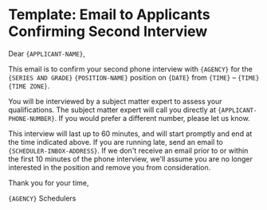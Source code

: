 # Template: Email to Applicants Confirming Second Interview

Dear `{APPLICANT-NAME}`,

This email is to confirm your second phone interview with `{AGENCY}` for the `{SERIES AND GRADE}` `{POSITION-NAME}` position on `{DATE}` from `{TIME}` – `{TIME}` `{TIME ZONE}`.

You will be interviewed by a subject matter expert to assess your qualifications. The subject matter expert will call you directly at `{APPLICANT-PHONE-NUMBER}`. If you would prefer a different number, please let us know.

This interview will last up to 60 minutes, and will start promptly and end at the time indicated above. If you are running late, send an email to `{SCHEDULER-INBOX-ADDRESS}`. If we don't receive an email prior to or within the first 10 minutes of the phone interview, we'll assume you are no longer interested in the position and remove you from consideration.

Thank you for your time,

`{AGENCY}` Schedulers
